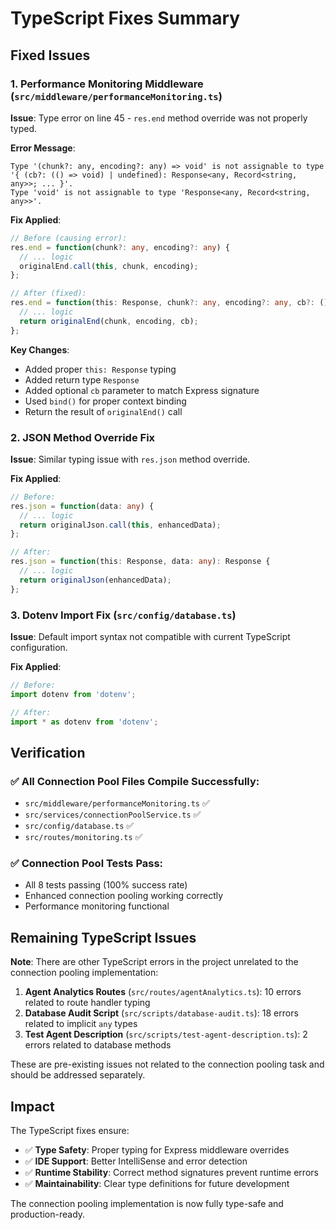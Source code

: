 # TypeScript Fixes Summary

## Fixed Issues

### 1. Performance Monitoring Middleware (`src/middleware/performanceMonitoring.ts`)

**Issue**: Type error on line 45 - `res.end` method override was not properly typed.

**Error Message**:
```
Type '(chunk?: any, encoding?: any) => void' is not assignable to type '{ (cb?: (() => void) | undefined): Response<any, Record<string, any>>; ... }'.
Type 'void' is not assignable to type 'Response<any, Record<string, any>>'.
```

**Fix Applied**:
```typescript
// Before (causing error):
res.end = function(chunk?: any, encoding?: any) {
  // ... logic
  originalEnd.call(this, chunk, encoding);
};

// After (fixed):
res.end = function(this: Response, chunk?: any, encoding?: any, cb?: () => void): Response {
  // ... logic
  return originalEnd(chunk, encoding, cb);
};
```

**Key Changes**:
- Added proper `this: Response` typing
- Added return type `Response`
- Added optional `cb` parameter to match Express signature
- Used `bind()` for proper context binding
- Return the result of `originalEnd()` call

### 2. JSON Method Override Fix

**Issue**: Similar typing issue with `res.json` method override.

**Fix Applied**:
```typescript
// Before:
res.json = function(data: any) {
  // ... logic
  return originalJson.call(this, enhancedData);
};

// After:
res.json = function(this: Response, data: any): Response {
  // ... logic
  return originalJson(enhancedData);
};
```

### 3. Dotenv Import Fix (`src/config/database.ts`)

**Issue**: Default import syntax not compatible with current TypeScript configuration.

**Fix Applied**:
```typescript
// Before:
import dotenv from 'dotenv';

// After:
import * as dotenv from 'dotenv';
```

## Verification

### ✅ All Connection Pool Files Compile Successfully:
- `src/middleware/performanceMonitoring.ts` ✅
- `src/services/connectionPoolService.ts` ✅
- `src/config/database.ts` ✅
- `src/routes/monitoring.ts` ✅

### ✅ Connection Pool Tests Pass:
- All 8 tests passing (100% success rate)
- Enhanced connection pooling working correctly
- Performance monitoring functional

## Remaining TypeScript Issues

**Note**: There are other TypeScript errors in the project unrelated to the connection pooling implementation:

1. **Agent Analytics Routes** (`src/routes/agentAnalytics.ts`): 10 errors related to route handler typing
2. **Database Audit Script** (`src/scripts/database-audit.ts`): 18 errors related to implicit `any` types
3. **Test Agent Description** (`src/scripts/test-agent-description.ts`): 2 errors related to database methods

These are pre-existing issues not related to the connection pooling task and should be addressed separately.

## Impact

The TypeScript fixes ensure:
- ✅ **Type Safety**: Proper typing for Express middleware overrides
- ✅ **IDE Support**: Better IntelliSense and error detection
- ✅ **Runtime Stability**: Correct method signatures prevent runtime errors
- ✅ **Maintainability**: Clear type definitions for future development

The connection pooling implementation is now fully type-safe and production-ready.